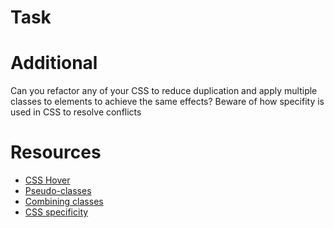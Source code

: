 # Task

# Additional
Can you refactor any of your CSS to reduce duplication and apply multiple classes to elements to achieve the same effects? Beware of how specifity is used in CSS to resolve conflicts

# Resources
- [CSS Hover](https://www.w3schools.com/cssref/sel_hover.asp)
- [Pseudo-classes](https://www.w3schools.com/css/css_pseudo_classes.asp)
- [Combining classes](https://css-tricks.com/multiple-class-id-selectors/)
- [CSS specificity](https://css-tricks.com/specifics-on-css-specificity/)